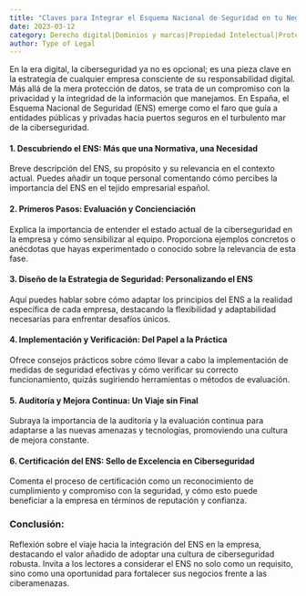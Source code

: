 ```yaml
---
title: "Claves para Integrar el Esquema Nacional de Seguridad en tu Negocio"
date: 2023-03-12
category: Derecho digital|Dominios y marcas|Propiedad Intelectual|Protección de datos
author: Type of Legal
---
```


En la era digital, la ciberseguridad ya no es opcional; es una pieza clave en la estrategia de cualquier empresa consciente de su responsabilidad digital. Más allá de la mera protección de datos, se trata de un compromiso con la privacidad y la integridad de la información que manejamos. En España, el Esquema Nacional de Seguridad (ENS) emerge como el faro que guía a entidades públicas y privadas hacia puertos seguros en el turbulento mar de la ciberseguridad.

#### 1\. **Descubriendo el ENS: Más que una Normativa, una Necesidad**

Breve descripción del ENS, su propósito y su relevancia en el contexto actual. Puedes añadir un toque personal comentando cómo percibes la importancia del ENS en el tejido empresarial español.

#### 2\. **Primeros Pasos: Evaluación y Concienciación**

Explica la importancia de entender el estado actual de la ciberseguridad en la empresa y cómo sensibilizar al equipo. Proporciona ejemplos concretos o anécdotas que hayas experimentado o conocido sobre la relevancia de esta fase.

#### 3\. **Diseño de la Estrategia de Seguridad: Personalizando el ENS**

Aquí puedes hablar sobre cómo adaptar los principios del ENS a la realidad específica de cada empresa, destacando la flexibilidad y adaptabilidad necesarias para enfrentar desafíos únicos.

#### 4\. **Implementación y Verificación: Del Papel a la Práctica**

Ofrece consejos prácticos sobre cómo llevar a cabo la implementación de medidas de seguridad efectivas y cómo verificar su correcto funcionamiento, quizás sugiriendo herramientas o métodos de evaluación.

#### 5\. **Auditoría y Mejora Continua: Un Viaje sin Final**

Subraya la importancia de la auditoría y la evaluación continua para adaptarse a las nuevas amenazas y tecnologías, promoviendo una cultura de mejora constante.

#### 6\. **Certificación del ENS: Sello de Excelencia en Ciberseguridad**

Comenta el proceso de certificación como un reconocimiento de cumplimiento y compromiso con la seguridad, y cómo esto puede beneficiar a la empresa en términos de reputación y confianza.

### Conclusión:

Reflexión sobre el viaje hacia la integración del ENS en la empresa, destacando el valor añadido de adoptar una cultura de ciberseguridad robusta. Invita a los lectores a considerar el ENS no solo como un requisito, sino como una oportunidad para fortalecer sus negocios frente a las ciberamenazas.
